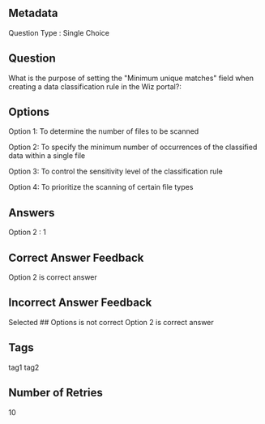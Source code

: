 ## Metadata
Question Type : Single Choice

## Question
What is the purpose of setting the "Minimum unique matches" field when creating a data classification rule in the Wiz portal?:

## Options
Option 1: To determine the number of files to be scanned

Option 2: To specify the minimum number of occurrences of the classified data within a single file

Option 3: To control the sensitivity level of the classification rule

Option 4: To prioritize the scanning of certain file types

## Answers
Option 2 : 1

## Correct Answer Feedback
Option 2 is correct answer

## Incorrect Answer Feedback
Selected ## Options is not correct Option 2 is correct answer

## Tags
tag1
tag2

## Number of Retries
10
